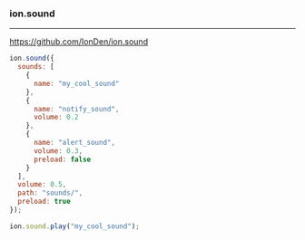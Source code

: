 ### ion.sound
---
https://github.com/IonDen/ion.sound

```js
ion.sound({
  sounds: [
    {
      name: "my_cool_sound"
    },
    {
      name: "notify_sound",
      volume: 0.2
    },
    {
      name: "alert_sound",
      volume: 0.3,
      preload: false
    }
  ],
  volume: 0.5,
  path: "sounds/",
  preload: true
});

ion.sound.play("my_cool_sound");

```

```
```

```
```

